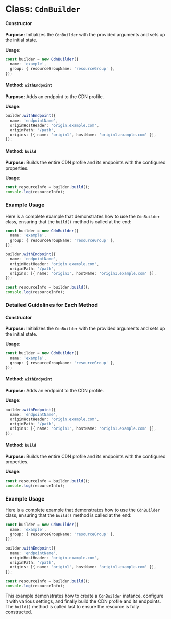 # Class: `CdnBuilder`

#### Constructor
**Purpose**: Initializes the `CdnBuilder` with the provided arguments and sets up the initial state.

**Usage**:
```typescript
const builder = new CdnBuilder({
  name: 'example',
  group: { resourceGroupName: 'resourceGroup' },
});
```





#### Method: `withEndpoint`
**Purpose**: Adds an endpoint to the CDN profile.

**Usage**:
```typescript
builder.withEndpoint({
  name: 'endpointName',
  originHostHeader: 'origin.example.com',
  originPath: '/path',
  origins: [{ name: 'origin1', hostName: 'origin1.example.com' }],
});
```





#### Method: `build`
**Purpose**: Builds the entire CDN profile and its endpoints with the configured properties.

**Usage**:
```typescript
const resourceInfo = builder.build();
console.log(resourceInfo);
```





### Example Usage
Here is a complete example that demonstrates how to use the `CdnBuilder` class, ensuring that the `build()` method is called at the end:

```typescript
const builder = new CdnBuilder({
  name: 'example',
  group: { resourceGroupName: 'resourceGroup' },
});

builder.withEndpoint({
  name: 'endpointName',
  originHostHeader: 'origin.example.com',
  originPath: '/path',
  origins: [{ name: 'origin1', hostName: 'origin1.example.com' }],
});

const resourceInfo = builder.build();
console.log(resourceInfo);
```





### Detailed Guidelines for Each Method

#### Constructor
**Purpose**: Initializes the `CdnBuilder` with the provided arguments and sets up the initial state.

**Usage**:
```typescript
const builder = new CdnBuilder({
  name: 'example',
  group: { resourceGroupName: 'resourceGroup' },
});
```





#### Method: `withEndpoint`
**Purpose**: Adds an endpoint to the CDN profile.

**Usage**:
```typescript
builder.withEndpoint({
  name: 'endpointName',
  originHostHeader: 'origin.example.com',
  originPath: '/path',
  origins: [{ name: 'origin1', hostName: 'origin1.example.com' }],
});
```





#### Method: `build`
**Purpose**: Builds the entire CDN profile and its endpoints with the configured properties.

**Usage**:
```typescript
const resourceInfo = builder.build();
console.log(resourceInfo);
```





### Example Usage
Here is a complete example that demonstrates how to use the `CdnBuilder` class, ensuring that the `build()` method is called at the end:

```typescript
const builder = new CdnBuilder({
  name: 'example',
  group: { resourceGroupName: 'resourceGroup' },
});

builder.withEndpoint({
  name: 'endpointName',
  originHostHeader: 'origin.example.com',
  originPath: '/path',
  origins: [{ name: 'origin1', hostName: 'origin1.example.com' }],
});

const resourceInfo = builder.build();
console.log(resourceInfo);
```





This example demonstrates how to create a `CdnBuilder` instance, configure it with various settings, and finally build the CDN profile and its endpoints. The `build()` method is called last to ensure the resource is fully constructed.